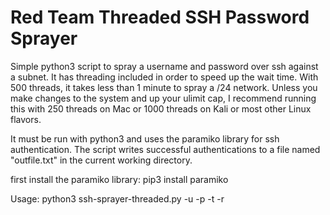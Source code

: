 # Red Team Threaded SSH Password Sprayer


Simple python3 script to spray a username and password over ssh against a subnet. It has threading included in order to speed up the wait time. With 500 threads, it takes less than 1 minute to spray a /24 network. Unless you make changes to the system and up your ulimit cap, I recommend running this with 250 threads on Mac or 1000 threads on Kali or most other Linux flavors. 

It must be run with python3 and uses the paramiko library for ssh authentication. The script writes successful authentications to a file named "outfile.txt" in the current working directory.

first install the paramiko library:
pip3 install paramiko

Usage: python3 ssh-sprayer-threaded.py -u <username> -p <password> -t <threads> -r <range>
